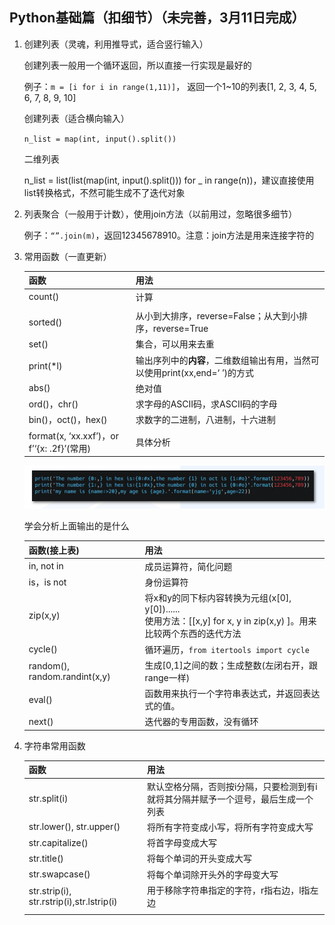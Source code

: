 ## Python基础篇（扣细节）（未完善，3月11日完成）

1. 创建列表（灵魂，利用推导式，适合竖行输入）

   创建列表一般用一个循环返回，所以直接一行实现是最好的

   例子：`m = [i for i in range(1,11)]`， 返回一个1~10的列表[1, 2, 3, 4, 5, 6, 7, 8, 9, 10]

   创建列表（适合横向输入）

   `n_list = map(int, input().split())`

   二维列表

   n_list = list(list(map(int, input().split())) for _ in range(n))，建议直接使用list转换格式，不然可能生成不了迭代对象

2. 列表聚合（一般用于计数），使用join方法（以前用过，忽略很多细节）

   例子：`“”.join(m)`，返回12345678910。注意：join方法是用来连接字符的

3. 常用函数（一直更新）

   | 函数                                       | 用法                                                         |
   | ------------------------------------------ | ------------------------------------------------------------ |
   | count()                                    | 计算                                                         |
   |                                            |                                                              |
   | sorted()                                   | 从小到大排序，reverse=False；从大到小排序，reverse=True      |
   | set()                                      | 集合，可以用来去重                                           |
   | print(*l)                                  | 输出序列中的**内容**，二维数组输出有用，当然可以使用print(xx,end=‘ ’)的方式 |
   | abs()                                      | 绝对值                                                       |
   | ord()，chr()                               | 求字母的ASCII码，求ASCII码的字母                             |
   | bin()，oct()，hex()                        | 求数字的二进制，八进制，十六进制                             |
   | format(x, ‘xx.xxf’)，or f’‘{x: .2f}’(常用) | 具体分析                                                     |
   
   ![image-20230302162255251](./2023-2-25.assets/image-20230302162255251.png)
   
   学会分析上面输出的是什么
   
   | 函数(接上表)                  | 用法                                                         |
   | ----------------------------- | ------------------------------------------------------------ |
   | in, not in                    | 成员运算符，简化问题                                         |
   | is，is not                    | 身份运算符                                                   |
   | zip(x,y)                      | 将x和y的同下标内容转换为元组(x[0], y[0])......<br/>使用方法：[[x,y] for x, y in zip(x,y) ]。用来比较两个东西的迭代方法 |
   | cycle()                       | 循环遍历，`from itertools import cycle`                      |
   | random(), random.randint(x,y) | 生成[0,1]之间的数；生成整数(左闭右开，跟range一样)           |
   | eval()                        | 函数用来执行一个字符串表达式，并返回表达式的值。             |
   | next()                        | 迭代器的专用函数，没有循环                                   |
   
4. 字符串常用函数

   | 函数                                      | 用法                                                         |
   | ----------------------------------------- | ------------------------------------------------------------ |
   | str.split(i)                              | 默认空格分隔，否则按i分隔，只要检测到有i就将其分隔并赋予一个逗号，最后生成一个列表 |
   | str.lower(), str.upper()                  | 将所有字符变成小写，将所有字符变成大写                       |
   | str.capitalize()                          | 将首字母变成大写                                             |
   | str.title()                               | 将每个单词的开头变成大写                                     |
   | str.swapcase()                            | 将每个单词除开头外的字母变大写                               |
   | str.strip(i), str.rstrip(i),str.lstrip(i) | 用于移除字符串指定的字符，r指右边，l指左边                   |
   |                                           |                                                              |

   